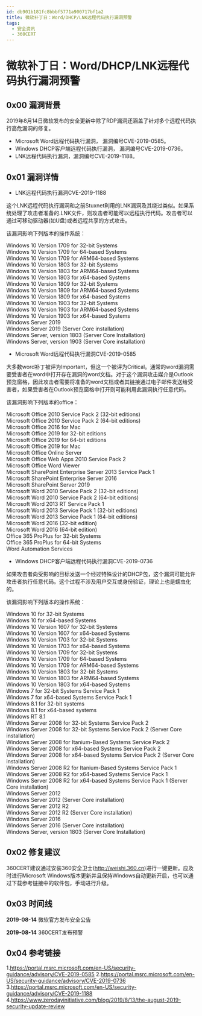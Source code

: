 ```yaml
---
id: db901b181fc8bbbf5771a900717bf1a2
title: 微软补丁日：Word/DHCP/LNK远程代码执行漏洞预警
tags: 
  - 安全资讯
  - 360CERT
---
```


# 微软补丁日：Word/DHCP/LNK远程代码执行漏洞预警

0x00 漏洞背景
---------


2019年8月14日微软发布的安全更新中除了RDP漏洞还涵盖了针对多个远程代码执行高危漏洞的修复。


* Microsoft Word远程代码执行漏洞， 漏洞编号CVE-2019-0585。
* Windows DHCP客户端远程代码执行漏洞， 漏洞编号CVE-2019-0736。
* LNK远程代码执行漏洞，漏洞编号CVE-2019-1188。


0x01 漏洞详情
---------


* LNK远程代码执行漏洞CVE-2019-1188


这个LNK远程代码执行漏洞和之前Stuxnet利用的LNK漏洞及其绕过类似。如果系统处理了攻击者准备的.LNK文件，则攻击者可能可以远程执行代码。攻击者可以通过可移动驱动器(如U盘)或者远程共享的方式攻击。


该漏洞影响下列版本的操作系统：


Windows 10 Version 1709 for 32-bit Systems  
Windows 10 Version 1709 for 64-based Systems  
Windows 10 Version 1709 for ARM64-based Systems  
Windows 10 Version 1803 for 32-bit Systems  
Windows 10 Version 1803 for ARM64-based Systems  
Windows 10 Version 1803 for x64-based Systems  
Windows 10 Version 1809 for 32-bit Systems  
Windows 10 Version 1809 for ARM64-based Systems  
Windows 10 Version 1809 for x64-based Systems  
Windows 10 Version 1903 for 32-bit Systems  
Windows 10 Version 1903 for ARM64-based Systems  
Windows 10 Version 1903 for x64-based Systems  
Windows Server 2019  
Windows Server 2019 (Server Core installation)  
Windows Server, version 1803 (Server Core Installation)  
Windows Server, version 1903 (Server Core installation)


* Microsoft Word远程代码执行漏洞CVE-2019-0585


大多数word补丁被评为Important，但这一个被评为Critical。通常的word漏洞需要受害者在word中打开存在漏洞的word文档。对于这个漏洞攻击媒介是Outlook预览窗格，因此攻击者需要将准备的word文档或者其链接通过电子邮件发送给受害者，如果受害者在Outlook预览窗格中打开则可能利用此漏洞执行任意代码。


该漏洞影响下列版本的office：


Microsoft Office 2010 Service Pack 2 (32-bit editions)  
Microsoft Office 2010 Service Pack 2 (64-bit editions)  
Microsoft Office 2016 for Mac  
Microsoft Office 2019 for 32-bit editions  
Microsoft Office 2019 for 64-bit editions  
Microsoft Office 2019 for Mac  
Microsoft Office Online Server  
Microsoft Office Web Apps 2010 Service Pack 2  
Microsoft Office Word Viewer  
Microsoft SharePoint Enterprise Server 2013 Service Pack 1  
Microsoft SharePoint Enterprise Server 2016  
Microsoft SharePoint Server 2019  
Microsoft Word 2010 Service Pack 2 (32-bit editions)  
Microsoft Word 2010 Service Pack 2 (64-bit editions)  
Microsoft Word 2013 RT Service Pack 1  
Microsoft Word 2013 Service Pack 1 (32-bit editions)  
Microsoft Word 2013 Service Pack 1 (64-bit editions)  
Microsoft Word 2016 (32-bit edition)  
Microsoft Word 2016 (64-bit edition)  
Office 365 ProPlus for 32-bit Systems  
Office 365 ProPlus for 64-bit Systems  
Word Automation Services 


* Windows DHCP客户端远程代码执行漏洞CVE-2019-0736


如果攻击者向受影响的目标发送一个经过特殊设计的DHCP包，这个漏洞可能允许攻击者执行任意代码。这个过程不涉及用户交互或身份验证，理论上也是蠕虫化的。


该漏洞影响下列版本的操作系统：


Windows 10 for 32-bit Systems  
Windows 10 for x64-based Systems  
Windows 10 Version 1607 for 32-bit Systems  
Windows 10 Version 1607 for x64-based Systems  
Windows 10 Version 1703 for 32-bit Systems  
Windows 10 Version 1703 for x64-based Systems  
Windows 10 Version 1709 for 32-bit Systems  
Windows 10 Version 1709 for 64-based Systems  
Windows 10 Version 1709 for ARM64-based Systems  
Windows 10 Version 1803 for 32-bit Systems  
Windows 10 Version 1803 for ARM64-based Systems  
Windows 10 Version 1803 for x64-based Systems  
Windows 7 for 32-bit Systems Service Pack 1  
Windows 7 for x64-based Systems Service Pack 1  
Windows 8.1 for 32-bit systems  
Windows 8.1 for x64-based systems  
Windows RT 8.1  
Windows Server 2008 for 32-bit Systems Service Pack 2  
Windows Server 2008 for 32-bit Systems Service Pack 2 (Server Core installation)  
Windows Server 2008 for Itanium-Based Systems Service Pack 2  
Windows Server 2008 for x64-based Systems Service Pack 2  
Windows Server 2008 for x64-based Systems Service Pack 2 (Server Core installation)  
Windows Server 2008 R2 for Itanium-Based Systems Service Pack 1  
Windows Server 2008 R2 for x64-based Systems Service Pack 1  
Windows Server 2008 R2 for x64-based Systems Service Pack 1 (Server Core installation)  
Windows Server 2012  
Windows Server 2012 (Server Core installation)  
Windows Server 2012 R2  
Windows Server 2012 R2 (Server Core installation)  
Windows Server 2016  
Windows Server 2016 (Server Core installation)  
Windows Server, version 1803 (Server Core Installation)


0x02 修复建议
---------


360CERT建议通过安装360安全卫士(<http://weishi.360.cn>)进行一键更新。应及时进行Microsoft Windows版本更新并且保持Windows自动更新开启，也可以通过下载参考链接中的软件包，手动进行升级。


0x03 时间线
--------


**2019-08-14** 微软官方发布安全公告


**2019-08-14** 360CERT发布预警


0x04 参考链接
---------


1.<https://portal.msrc.microsoft.com/en-US/security-guidance/advisory/CVE-2019-0585>
2.<https://portal.msrc.microsoft.com/en-US/security-guidance/advisory/CVE-2019-0736>
3.<https://portal.msrc.microsoft.com/en-US/security-guidance/advisory/CVE-2019-1188>
4.<https://www.zerodayinitiative.com/blog/2019/8/13/the-august-2019-security-update-review>


